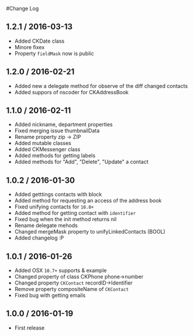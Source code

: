#Change Log

## 1.2.1 / 2016-03-13
* Added CKDate class
* Minore fixex
* Property `fieldMask` now is public

## 1.2.0 / 2016-02-21
* Added new a delegate method for observe of the diff changed contacts
* Added suppors of nscoder for CKAddressBook

## 1.1.0 / 2016-02-11
* Added nickname, department properties
* Fixed merging issue thumbnailData
* Rename property zip -> ZIP
* Added mutable classes
* Added CKMessenger class
* Added methods for getting labels
* Added methods for "Add", "Delete", "Update" a contact

## 1.0.2 / 2016-01-30
* Added getttings contacts with block
* Added method for requesting an access of the address book
* Fixed unifying contacts for `10.8+`
* Added method for getting contact with `identifier`
* Fixed bug when the init method returns nil
* Rename delegate mehods
* Changed mergeMask property to unifyLinkedContacts (BOOL)
* Added changelog :P

## 1.0.1 / 2016-01-26

* Added OSX `10.7+` supports & example
* Changed property of class CKPhone phone->number
* Changed property `CKContact` recordID->Identifier
* Remove property compositeName of `CKContact` 
* Fixed bug with getting emails

## 1.0.0 / 2016-01-19

* First release